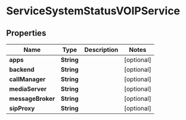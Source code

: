 

# ServiceSystemStatusVOIPService

## Properties

Name | Type | Description | Notes
------------ | ------------- | ------------- | -------------
**apps** | **String** |  |  [optional]
**backend** | **String** |  |  [optional]
**callManager** | **String** |  |  [optional]
**mediaServer** | **String** |  |  [optional]
**messageBroker** | **String** |  |  [optional]
**sipProxy** | **String** |  |  [optional]




